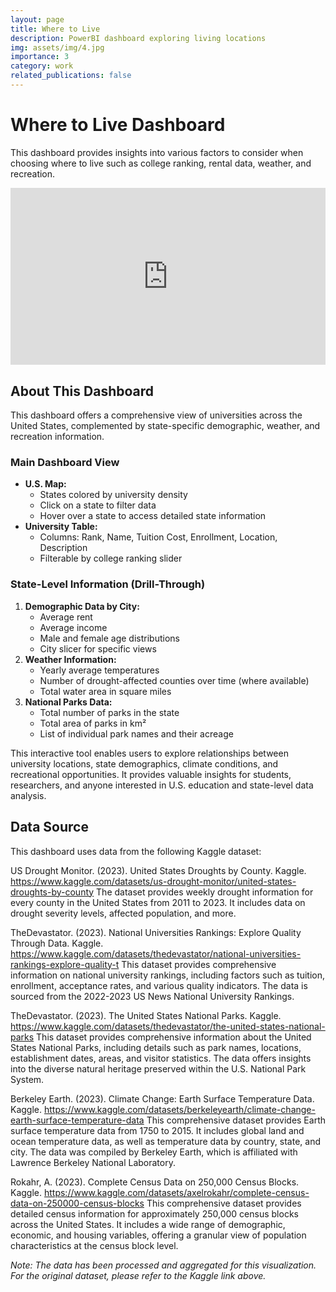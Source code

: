 ```yaml
---
layout: page
title: Where to Live
description: PowerBI dashboard exploring living locations
img: assets/img/4.jpg
importance: 3
category: work
related_publications: false
---
```


# Where to Live Dashboard

This dashboard provides insights into various factors to consider when choosing where to live such as college ranking, rental data, weather, and recreation.

<div style="position: relative; padding-bottom: 56.25%; height: 0; overflow: hidden;">
  <!-- Paste your Power BI embed code here -->
  <iframe title="Your Report Title" width="1140" height="541.25" src="https://app.powerbi.com/reportEmbed?reportId=YOUR_REPORT_ID&autoAuth=true&ctid=YOUR_TENANT_ID" frameborder="0" allowFullScreen="true" style="position: absolute; top: 0; left: 0; width: 100%; height: 100%;"></iframe>
</div>


## About This Dashboard

<p>This dashboard offers a comprehensive view of universities across the United States, complemented by state-specific demographic, weather, and recreation information.</p>

<h3>Main Dashboard View</h3>
<ul>
  <li><strong>U.S. Map:</strong>
    <ul>
      <li>States colored by university density</li>
      <li>Click on a state to filter data</li>
      <li>Hover over a state to access detailed state information</li>
    </ul>
  </li>
  <li><strong>University Table:</strong>
    <ul>
      <li>Columns: Rank, Name, Tuition Cost, Enrollment, Location, Description</li>
      <li>Filterable by college ranking slider</li>
    </ul>
  </li>
</ul>

<h3>State-Level Information (Drill-Through)</h3>
<ol>
  <li><strong>Demographic Data by City:</strong>
    <ul>
      <li>Average rent</li>
      <li>Average income</li>
      <li>Male and female age distributions</li>
      <li>City slicer for specific views</li>
    </ul>
  </li>
  <li><strong>Weather Information:</strong>
    <ul>
      <li>Yearly average temperatures</li>
      <li>Number of drought-affected counties over time (where available)</li>
      <li>Total water area in square miles</li>
    </ul>
  </li>
  <li><strong>National Parks Data:</strong>
    <ul>
      <li>Total number of parks in the state</li>
      <li>Total area of parks in km²</li>
      <li>List of individual park names and their acreage</li>
    </ul>
  </li>
</ol>

<p>This interactive tool enables users to explore relationships between university locations, state demographics, climate conditions, and recreational opportunities. It provides valuable insights for students, researchers, and anyone interested in U.S. education and state-level data analysis.</p>

## Data Source

This dashboard uses data from the following Kaggle dataset:

US Drought Monitor. (2023). United States Droughts by County. Kaggle. https://www.kaggle.com/datasets/us-drought-monitor/united-states-droughts-by-county
The dataset provides weekly drought information for every county in the United States from 2011 to 2023. It includes data on drought severity levels, affected population, and more.

TheDevastator. (2023). National Universities Rankings: Explore Quality Through Data. Kaggle. https://www.kaggle.com/datasets/thedevastator/national-universities-rankings-explore-quality-t
This dataset provides comprehensive information on national university rankings, including factors such as tuition, enrollment, acceptance rates, and various quality indicators. The data is sourced from the 2022-2023 US News National University Rankings.

TheDevastator. (2023). The United States National Parks. Kaggle. https://www.kaggle.com/datasets/thedevastator/the-united-states-national-parks
This dataset provides comprehensive information about the United States National Parks, including details such as park names, locations, establishment dates, areas, and visitor statistics. The data offers insights into the diverse natural heritage preserved within the U.S. National Park System.

Berkeley Earth. (2023). Climate Change: Earth Surface Temperature Data. Kaggle. https://www.kaggle.com/datasets/berkeleyearth/climate-change-earth-surface-temperature-data
This comprehensive dataset provides Earth surface temperature data from 1750 to 2015. It includes global land and ocean temperature data, as well as temperature data by country, state, and city. The data was compiled by Berkeley Earth, which is affiliated with Lawrence Berkeley National Laboratory.

Rokahr, A. (2023). Complete Census Data on 250,000 Census Blocks. Kaggle. https://www.kaggle.com/datasets/axelrokahr/complete-census-data-on-250000-census-blocks
This comprehensive dataset provides detailed census information for approximately 250,000 census blocks across the United States. It includes a wide range of demographic, economic, and housing variables, offering a granular view of population characteristics at the census block level.

_Note: The data has been processed and aggregated for this visualization. For the original dataset, please refer to the Kaggle link above._
